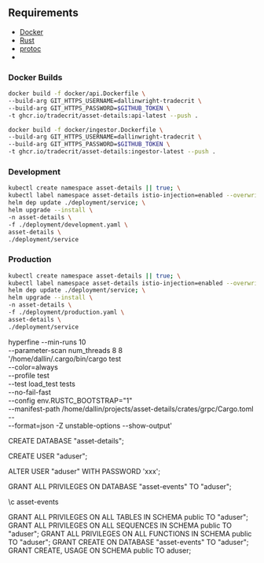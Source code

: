 ## Requirements
- [Docker](https://docs.docker.com/get-docker/)
- [Rust](https://www.rust-lang.org/tools/install)
- [protoc](https://grpc.io/docs/protoc-installation/)
- 


### Docker Builds
```bash
docker build -f docker/api.Dockerfile \
--build-arg GIT_HTTPS_USERNAME=dallinwright-tradecrit \
--build-arg GIT_HTTPS_PASSWORD=$GITHUB_TOKEN \
-t ghcr.io/tradecrit/asset-details:api-latest --push .

docker build -f docker/ingestor.Dockerfile \
--build-arg GIT_HTTPS_USERNAME=dallinwright-tradecrit \
--build-arg GIT_HTTPS_PASSWORD=$GITHUB_TOKEN \
-t ghcr.io/tradecrit/asset-details:ingestor-latest --push .
```

### Development
```bash
kubectl create namespace asset-details || true; \
kubectl label namespace asset-details istio-injection=enabled --overwrite; \
helm dep update ./deployment/service; \
helm upgrade --install \
-n asset-details \
-f ./deployment/development.yaml \
asset-details \
./deployment/service
```

### Production
```bash
kubectl create namespace asset-details || true; \
kubectl label namespace asset-details istio-injection=enabled --overwrite; \
helm dep update ./deployment/service; \
helm upgrade --install \
-n asset-details \
-f ./deployment/production.yaml \
asset-details \
./deployment/service
```


hyperfine --min-runs 10 \
--parameter-scan num_threads 8 8 \
'/home/dallin/.cargo/bin/cargo test \
--color=always \
--profile test \
--test load_test tests \
--no-fail-fast \
--config env.RUSTC_BOOTSTRAP=\"1\" \
--manifest-path /home/dallin/projects/asset-details/crates/grpc/Cargo.toml \
-- \
--format=json -Z unstable-options --show-output'

CREATE DATABASE "asset-details";

CREATE USER "aduser";

ALTER USER "aduser" WITH PASSWORD 'xxx';

GRANT ALL PRIVILEGES ON DATABASE "asset-events" TO "aduser";

\c asset-events

GRANT ALL PRIVILEGES ON ALL TABLES IN SCHEMA public TO "aduser";
GRANT ALL PRIVILEGES ON ALL SEQUENCES IN SCHEMA public TO "aduser";
GRANT ALL PRIVILEGES ON ALL FUNCTIONS IN SCHEMA public TO "aduser";
GRANT CREATE ON DATABASE "asset-events" TO "aduser";
GRANT CREATE, USAGE ON SCHEMA public TO aduser;

